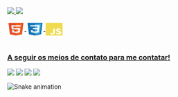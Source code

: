 <div>
   
   <a href="https://github.com/lukejohnsonC">
   <img height="180em" src="https://github-readme-stats.vercel.app/api?username=lukejohnsonC&show_icons=true&theme=radical&include_all_commits=true&count_private=true"/>
   <img height="180em" src="https://github-readme-stats.vercel.app/api/top-langs/?username=lukejohnsonC&layout=compact&langs_count=6&theme=radical"/>

</div>
<div style="display: inline_block"><br>
   
  <img align="center" alt="HTML5" height="30" width="40" src="https://raw.githubusercontent.com/devicons/devicon/master/icons/html5/html5-original.svg">
  <img align="center" alt="CSS3" height="30" width="40" src="https://raw.githubusercontent.com/devicons/devicon/master/icons/css3/css3-original.svg">
  <img align="center" alt="JS" height="30" width="40" src="https://raw.githubusercontent.com/devicons/devicon/master/icons/javascript/javascript-plain.svg">
   
</div>
 
<br>
 
  ### A seguir os meios de contato para me contatar!
 
<div>
  <a href="https://instagram.com/itsjukelohnson"><img src="https://img.shields.io/badge/-Instagram-%23E4405F?style=for-the-badge&logo=instagram&logoColor=white"></a>
  <a href = "mailto:lukejohnson73@hotmail.com"><img src="https://img.shields.io/badge/Email-0078D4?style=for-the-badge&logo=microsoft-outlook&logoColor=white"></a>
  <a href="https://www.linkedin.com/in/luke-campos-a4ab976b/"><img src="https://img.shields.io/badge/-LinkedIn-%230077B5?style=for-the-badge&logo=linkedin&logoColor=white"></a>
   <a href="https://api.whatsapp.com/send?phone=5513991856260"><img src="https://img.shields.io/badge/-WhatsApp-25D366?style=for-the-badge&logo=whatsapp&logoColor=white"></a> 
  
  ![Snake animation](https://github.com/lukejohnsonC/lukejohnsonC/blob/output/github-contribution-grid-snake.svg)
  
</div>
